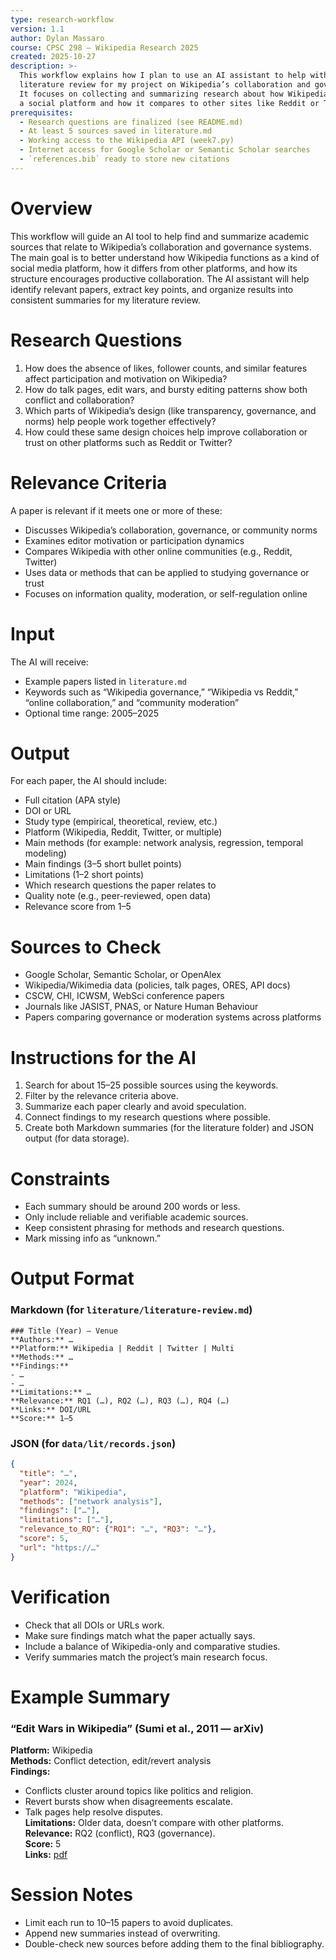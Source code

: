 ```yaml
---
type: research-workflow
version: 1.1
author: Dylan Massaro
course: CPSC 298 — Wikipedia Research 2025
created: 2025-10-27
description: >-
  This workflow explains how I plan to use an AI assistant to help with the
  literature review for my project on Wikipedia’s collaboration and governance.
  It focuses on collecting and summarizing research about how Wikipedia works as
  a social platform and how it compares to other sites like Reddit or Twitter.
prerequisites:
  - Research questions are finalized (see README.md)
  - At least 5 sources saved in literature.md
  - Working access to the Wikipedia API (week7.py)
  - Internet access for Google Scholar or Semantic Scholar searches
  - `references.bib` ready to store new citations
---
```


# Overview
This workflow will guide an AI tool to help find and summarize academic sources
that relate to Wikipedia’s collaboration and governance systems. The main goal
is to better understand how Wikipedia functions as a kind of social media
platform, how it differs from other platforms, and how its structure encourages
productive collaboration. The AI assistant will help identify relevant papers,
extract key points, and organize results into consistent summaries for my
literature review.

# Research Questions
1. How does the absence of likes, follower counts, and similar features affect participation and motivation on Wikipedia?
2. How do talk pages, edit wars, and bursty editing patterns show both conflict and collaboration?
3. Which parts of Wikipedia’s design (like transparency, governance, and norms) help people work together effectively?
4. How could these same design choices help improve collaboration or trust on other platforms such as Reddit or Twitter?

# Relevance Criteria
A paper is relevant if it meets one or more of these:
- Discusses Wikipedia’s collaboration, governance, or community norms
- Examines editor motivation or participation dynamics
- Compares Wikipedia with other online communities (e.g., Reddit, Twitter)
- Uses data or methods that can be applied to studying governance or trust
- Focuses on information quality, moderation, or self-regulation online

# Input
The AI will receive:
- Example papers listed in `literature.md`
- Keywords such as “Wikipedia governance,” “Wikipedia vs Reddit,” “online collaboration,” and “community moderation”
- Optional time range: 2005–2025

# Output
For each paper, the AI should include:
- Full citation (APA style)
- DOI or URL
- Study type (empirical, theoretical, review, etc.)
- Platform (Wikipedia, Reddit, Twitter, or multiple)
- Main methods (for example: network analysis, regression, temporal modeling)
- Main findings (3–5 short bullet points)
- Limitations (1–2 short points)
- Which research questions the paper relates to
- Quality note (e.g., peer-reviewed, open data)
- Relevance score from 1–5

# Sources to Check
- Google Scholar, Semantic Scholar, or OpenAlex
- Wikipedia/Wikimedia data (policies, talk pages, ORES, API docs)
- CSCW, CHI, ICWSM, WebSci conference papers
- Journals like JASIST, PNAS, or Nature Human Behaviour
- Papers comparing governance or moderation systems across platforms

# Instructions for the AI
1. Search for about 15–25 possible sources using the keywords.
2. Filter by the relevance criteria above.
3. Summarize each paper clearly and avoid speculation.
4. Connect findings to my research questions where possible.
5. Create both Markdown summaries (for the literature folder) and JSON output (for data storage).

# Constraints
- Each summary should be around 200 words or less.
- Only include reliable and verifiable academic sources.
- Keep consistent phrasing for methods and research questions.
- Mark missing info as “unknown.”

# Output Format
### Markdown (for `literature/literature-review.md`)
```
### Title (Year) — Venue
**Authors:** …  
**Platform:** Wikipedia | Reddit | Twitter | Multi  
**Methods:** …  
**Findings:**
- …
- …
**Limitations:** …  
**Relevance:** RQ1 (…), RQ2 (…), RQ3 (…), RQ4 (…)  
**Links:** DOI/URL  
**Score:** 1–5
```

### JSON (for `data/lit/records.json`)
```json
{
  "title": "…",
  "year": 2024,
  "platform": "Wikipedia",
  "methods": ["network analysis"],
  "findings": ["…"],
  "limitations": ["…"],
  "relevance_to_RQ": {"RQ1": "…", "RQ3": "…"},
  "score": 5,
  "url": "https://…"
}
```

# Verification
- Check that all DOIs or URLs work.
- Make sure findings match what the paper actually says.
- Include a balance of Wikipedia-only and comparative studies.
- Verify summaries match the project’s main research focus.

# Example Summary
### “Edit Wars in Wikipedia” (Sumi et al., 2011 — arXiv)
**Platform:** Wikipedia  
**Methods:** Conflict detection, edit/revert analysis  
**Findings:**
- Conflicts cluster around topics like politics and religion.
- Revert bursts show when disagreements escalate.
- Talk pages help resolve disputes.  
**Limitations:** Older data, doesn’t compare with other platforms.  
**Relevance:** RQ2 (conflict), RQ3 (governance).  
**Score:** 5  
**Links:** [pdf](https://arxiv.org/pdf/1107.3689)

# Session Notes
- Limit each run to 10–15 papers to avoid duplicates.
- Append new summaries instead of overwriting.
- Double-check new sources before adding them to the final bibliography.

